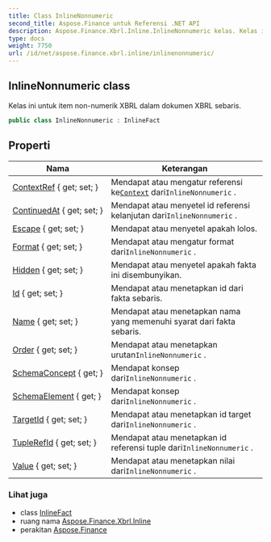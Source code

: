 ```yaml
---
title: Class InlineNonnumeric
second_title: Aspose.Finance untuk Referensi .NET API
description: Aspose.Finance.Xbrl.Inline.InlineNonnumeric kelas. Kelas ini untuk item nonnumerik XBRL dalam dokumen XBRL sebaris.
type: docs
weight: 7750
url: /id/net/aspose.finance.xbrl.inline/inlinenonnumeric/
---
```

## InlineNonnumeric class

Kelas ini untuk item non-numerik XBRL dalam dokumen XBRL sebaris.

```csharp
public class InlineNonnumeric : InlineFact
```

## Properti

| Nama | Keterangan |
| --- | --- |
| [ContextRef](../../aspose.finance.xbrl.inline/inlinenonnumeric/contextref/) { get; set; } | Mendapat atau mengatur referensi ke[`Context`](../../aspose.finance.xbrl/context/) dari`InlineNonnumeric` . |
| [ContinuedAt](../../aspose.finance.xbrl.inline/inlinenonnumeric/continuedat/) { get; set; } | Mendapat atau menyetel id referensi kelanjutan dari`InlineNonnumeric` . |
| [Escape](../../aspose.finance.xbrl.inline/inlinenonnumeric/escape/) { get; set; } | Mendapat atau menyetel apakah lolos. |
| [Format](../../aspose.finance.xbrl.inline/inlinenonnumeric/format/) { get; set; } | Mendapat atau mengatur format dari`InlineNonnumeric` . |
| [Hidden](../../aspose.finance.xbrl.inline/inlinefact/hidden/) { get; set; } | Mendapat atau menyetel apakah fakta ini disembunyikan. |
| [Id](../../aspose.finance.xbrl.inline/inlinefact/id/) { get; set; } | Mendapat atau menetapkan id dari fakta sebaris. |
| [Name](../../aspose.finance.xbrl.inline/inlinefact/name/) { get; set; } | Mendapat atau menetapkan nama yang memenuhi syarat dari fakta sebaris. |
| [Order](../../aspose.finance.xbrl.inline/inlinenonnumeric/order/) { get; set; } | Mendapat atau menetapkan urutan`InlineNonnumeric` . |
| [SchemaConcept](../../aspose.finance.xbrl.inline/inlinenonnumeric/schemaconcept/) { get; } | Mendapat konsep dari`InlineNonnumeric` . |
| [SchemaElement](../../aspose.finance.xbrl.inline/inlinenonnumeric/schemaelement/) { get; } | Mendapat konsep dari`InlineNonnumeric` . |
| [TargetId](../../aspose.finance.xbrl.inline/inlinenonnumeric/targetid/) { get; set; } | Mendapat atau menetapkan id target dari`InlineNonnumeric` . |
| [TupleRefId](../../aspose.finance.xbrl.inline/inlinenonnumeric/tuplerefid/) { get; set; } | Mendapat atau menetapkan id referensi tuple dari`InlineNonnumeric` . |
| [Value](../../aspose.finance.xbrl.inline/inlinenonnumeric/value/) { get; set; } | Mendapat atau menetapkan nilai dari`InlineNonnumeric` . |

### Lihat juga

* class [InlineFact](../inlinefact/)
* ruang nama [Aspose.Finance.Xbrl.Inline](../../aspose.finance.xbrl.inline/)
* perakitan [Aspose.Finance](../../)


